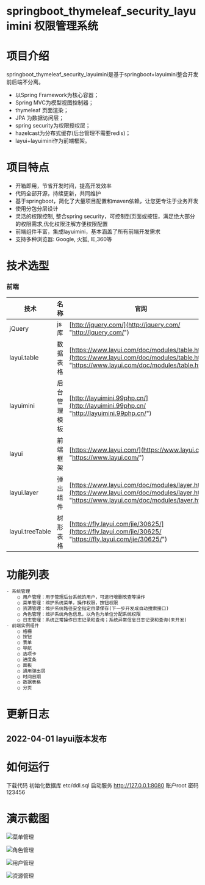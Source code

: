 # springboot_thymeleaf_security_layuimini 权限管理系统


# 项目介绍

springboot_thymeleaf_security_layuimini是基于springboot+layuimini整合开发前后端不分离。
- 以Spring Framework为核心容器；
- Spring MVC为模型视图控制器；
- thymeleaf 页面渲染；
- JPA 为数据访问层；
- spring security为权限授权层；
- hazelcast为分布式缓存(后台管理不需要redis)；
- layui+layuimini作为前端框架。

# 项目特点
- 开箱即用，节省开发时间，提高开发效率
- 代码全部开源，持续更新，共同维护
- 基于springboot，简化了大量项目配置和maven依赖，让您更专注于业务开发
- 使用分包分层设计
- 灵活的权限控制, 整合spring security，可控制到页面或按钮，满足绝大部分的权限需求,优化权限注解方便权限配置
- 前端组件丰富，集成layuimini，基本涵盖了所有前端开发需求
- 支持多种浏览器: Google, 火狐, IE,360等

# 技术选型
### 前端
|技术|名称|官网|
| ------------ | ------------ | ------------ |
|jQuery|js库|[http://jquery.com/](http://jquery.com/ "http://jquery.com/")|
|layui.table|数据表格|[https://www.layui.com/doc/modules/table.html](https://www.layui.com/doc/modules/table.html "https://www.layui.com/doc/modules/table.html")|
|layuimini|后台管理模板|[http://layuimini.99php.cn/](http://layuimini.99php.cn/ "http://layuimini.99php.cn/")|
|layui|前端框架|[https://www.layui.com/](https://www.layui.com/ "https://www.layui.com/")|
|layui.layer|弹出组件|[https://www.layui.com/doc/modules/layer.html](https://www.layui.com/doc/modules/layer.html "https://www.layui.com/doc/modules/layer.html")|
|layui.treeTable|树形表格|[https://fly.layui.com/jie/30625/](https://fly.layui.com/jie/30625/ "https://fly.layui.com/jie/30625/")|

# 功能列表
```html
- 系统管理
    ○ 用户管理：用于管理后台系统的用户，可进行增删改查等操作
    ○ 菜单管理：维护系统菜单，操作权限，按钮权限
    ○ 资源管理：维护系统路径安全指定目录保存(下一步开发成自动搜索接口)
    ○ 角色管理：维护系统角色信息，以角色为单位分配系统权限
    ○ 日志管理：系统正常操作日志记录和查询；系统异常信息日志记录和查询(未开发)
- 前端实例组件
    ○ 格栅
    ○ 按钮
    ○ 表单
    ○ 导航
    ○ 选项卡
    ○ 进度条
    ○ 面板
    ○ 通用弹出层
    ○ 时间日期
    ○ 数据表格
    ○ 分页

```

# 更新日志
## 2022-04-01 layui版本发布

# 如何运行
下载代码 初始化数据库 etc/ddl.sql 启动服务 http://127.0.0.1:8080 账户root 密码123456

# 演示截图

![菜单管理](https://www.dd518.com/images/菜单管理.png)

![角色管理](https://www.dd518.com/images/角色管理.png)

![用户管理](https://www.dd518.com/images/用户管理.png)

![资源管理](https://www.dd518.com/images/资源管理.png)



